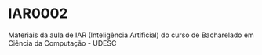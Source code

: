 # IAR0002
Materiais da aula de IAR (Inteligência Artificial) do curso de Bacharelado em Ciência da Computação - UDESC
